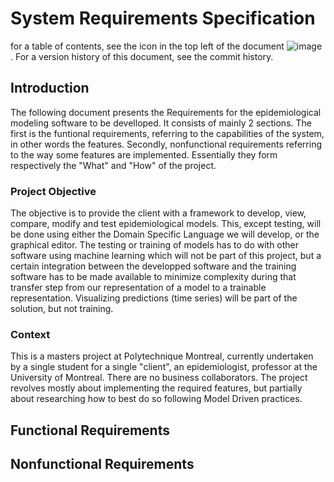 # System Requirements Specification

for a table of contents, see the icon in the top left of the document ![image](https://user-images.githubusercontent.com/43907476/146665040-57daa44b-8263-4a69-ac20-4a5433eecd7b.png) . For a version history of this document, see the commit history.

## Introduction

The following document presents the Requirements for the epidemiological modeling software to be develloped. It consists of mainly 2 sections. The first is the funtional requirements, referring to the capabilities of the system, in other words the features. Secondly, nonfunctional requirements referring to the way some features are implemented. Essentially they form respectively the "What" and "How" of the project.

### Project Objective

The objective is to provide the client with a framework to develop, view, compare, modify and test epidemiological models. This, except testing, will be done using either the Domain Specific Language we will develop, or the graphical editor. The testing or training of models has to do with other software using machine learning which will not be part of this project, but a certain integration between the developped software and the training software has to be made available to minimize complexity during that transfer step from our representation of a model to a trainable representation. Visualizing predictions (time series) will be part of the solution, but not training.

### Context

This is a masters project at Polytechnique Montreal, currently undertaken by a single student for a single "client", an epidemiologist, professor at the University of Montreal. There are no business collaborators. The project revolves mostly about implementing the required features, but partially about researching how to best do so following Model Driven practices.

## Functional Requirements


## Nonfunctional Requirements
